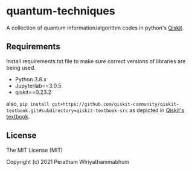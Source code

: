 # quantum-techniques
A collection of quantum information/algorithm codes in python's [Qiskit](https://qiskit.org/).

## Requirements
Install requirements.txt file to make sure correct versions of libraries are being used.

* Python 3.8.x
* Jupyterlab==3.0.5
* qiskit==0.23.2

also, ```pip install git+https://github.com/qiskit-community/qiskit-textbook.git#subdirectory=qiskit-textbook-src```
as depicted in [Qiskit's textbook](https://qiskit.org/textbook/ch-prerequisites/setting-the-environment.html).

## License

The MIT License (MIT)

Copyright (c) 2021 Peratham Wiriyathammabhum
